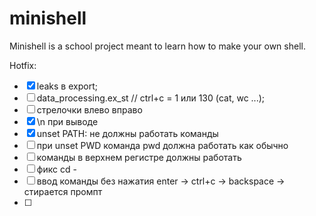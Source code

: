 # minishell
Minishell is a school project meant to learn how to make your own shell.

Hotfix:
- [x] leaks в export;
- [ ] data_processing.ex_st // ctrl+c = 1 или 130 (cat, wc ...);
- [ ] стрелочки влево вправо
- [x] \n при выводе
- [x] unset PATH: не должны работать команды
- [ ] при unset PWD команда pwd должна работать как обычно
- [ ] команды в верхнем регистре должны работать
- [ ] фикс cd -
- [ ] ввод команды без нажатия enter -> ctrl+c -> backspace -> стирается промпт
- [ ] 
